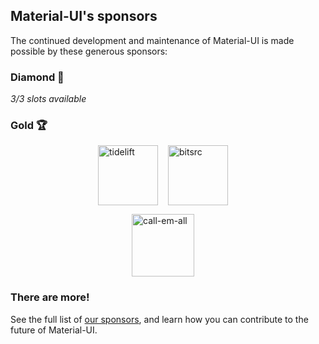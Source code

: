 ## Material-UI's sponsors

The continued development and maintenance of Material-UI is made possible by these generous sponsors:

### Diamond 💎

*3/3 slots available*

### Gold 🏆

<p style="display: flex; justify-content: center;">
  <a data-ga-event-category="sponsor" data-ga-event-action="logo" data-ga-event-label="tidelift" href="https://tidelift.com/subscription/pkg/npm-material-ui?utm_source=npm-material-ui&utm_medium=referral&utm_campaign=homepage" rel="noopener sponsored" target="_blank" style="margin-right: 16px;"><img width="96" src="https://github.com/tidelift.png?size=96" alt="tidelift" title="Enterprise-ready open source software" /></a>
  <a data-ga-event-category="sponsor" data-ga-event-action="logo" data-ga-event-label="bitsrc" href="https://bit.dev" rel="noopener sponsored" target="_blank" style="margin-right: 16px;"><img width="96" src="https://github.com/teambit.png?size=96" alt="bitsrc" title="The fastest way to share code" /></a>
</p>

<p style="display: flex; justify-content: center; flex-wrap: wrap;">
  <a data-ga-event-category="sponsor" data-ga-event-action="logo" data-ga-event-label="callemall" href="https://www.call-em-all.com" rel="noopener sponsored" target="_blank" style="margin-right: 16px;"><img src="https://images.opencollective.com/proxy/images?src=https%3A%2F%2Fopencollective-production.s3-us-west-1.amazonaws.com%2Ff4053300-e0ea-11e7-acf0-0fa7c0509f4e.png&height=100" alt="call-em-all" title="The easy way to message your group" width="100" loading="lazy"></a>
</p>

### There are more!

See the full list of [our sponsors](/discover-more/backers/), and learn how you can contribute to the future of Material-UI.
